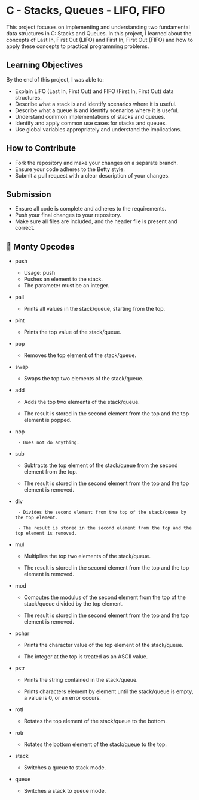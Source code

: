# C - Stacks, Queues - LIFO, FIFO

This project focuses on implementing and understanding two fundamental data structures in C: Stacks and Queues. In this project, I learned about the concepts of Last In, First Out (LIFO) and First In, First Out (FIFO) and how to apply these concepts to practical programming problems.

## Learning Objectives

By the end of this project, I was able to:

- Explain LIFO (Last In, First Out) and FIFO (First In, First Out) data structures.
- Describe what a stack is and identify scenarios where it is useful.
- Describe what a queue is and identify scenarios where it is useful.
- Understand common implementations of stacks and queues.
- Identify and apply common use cases for stacks and queues.
- Use global variables appropriately and understand the implications.

## How to Contribute

- Fork the repository and make your changes on a separate branch.
- Ensure your code adheres to the Betty style.
- Submit a pull request with a clear description of your changes.

## Submission

- Ensure all code is complete and adheres to the requirements.
- Push your final changes to your repository.
- Make sure all files are included, and the header file is present and correct.

## 🔧 Monty Opcodes

 - push

	- Usage: push <int>
	- Pushes an element to the stack.
	- The parameter <int> must be an integer.

 - pall

	- Prints all values in the stack/queue, starting from the top.

 - pint

	- Prints the top value of the stack/queue.

 - pop

	- Removes the top element of the stack/queue.

 - swap

	- Swaps the top two elements of the stack/queue.

 - add

	- Adds the top two elements of the stack/queue.

	- The result is stored in the second element from the top and the top element is popped.

 - nop

        - Does not do anything.

 - sub

	- Subtracts the top element of the stack/queue from the second element from the top.

	- The result is stored in the second element from the top and the top element is removed.


 - div

        - Divides the second element from the top of the stack/queue by the top element.

        - The result is stored in the second element from the top and the top element is removed.

 - mul

	- Multiplies the top two elements of the stack/queue.

	- The result is stored in the second element from the top and the top element is removed.

 - mod

	- Computes the modulus of the second element from the top of the stack/queue divided by the top element.

	- The result is stored in the second element from the top and the top element is removed.

 - pchar

	- Prints the character value of the top element of the stack/queue.

	- The integer at the top is treated as an ASCII value.

 - pstr

	- Prints the string contained in the stack/queue.

	- Prints characters element by element until the stack/queue is empty, a value is 0, or an error occurs.

 - rotl

	- Rotates the top element of the stack/queue to the bottom.
 - rotr

	- Rotates the bottom element of the stack/queue to the top.

 - stack

	- Switches a queue to stack mode.
 - queue

	- Switches a stack to queue mode.
